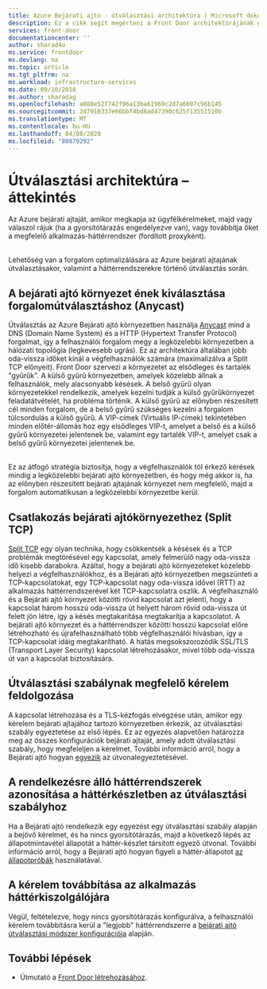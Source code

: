 ```yaml
---
title: Azure Bejárati ajtó - útválasztási architektúra | Microsoft dokumentumok
description: Ez a cikk segít megérteni a Front Door architektúrájának globális nézetaspektusát.
services: front-door
documentationcenter: ''
author: sharad4u
ms.service: frontdoor
ms.devlang: na
ms.topic: article
ms.tgt_pltfrm: na
ms.workload: infrastructure-services
ms.date: 09/10/2018
ms.author: sharadag
ms.openlocfilehash: a088e52f742f96a13ba61969c2d7a6697c96b145
ms.sourcegitcommit: 2d7910337e66bbf4bd8ad47390c625f13551510b
ms.translationtype: MT
ms.contentlocale: hu-HU
ms.lasthandoff: 04/08/2020
ms.locfileid: "80879292"
---
```

# <a name="routing-architecture-overview"></a>Útválasztási architektúra – áttekintés

Az Azure bejárati ajtaját, amikor megkapja az ügyfélkérelmeket, majd vagy válaszol rájuk (ha a gyorsítótárazás engedélyezve van), vagy továbbítja őket a megfelelő alkalmazás-háttérrendszer (fordított proxyként).

</br>Lehetőség van a forgalom optimalizálására az Azure bejárati ajtajának útválasztásakor, valamint a háttérrendszerekre történő útválasztás során.

## <a name="selecting-the-front-door-environment-for-traffic-routing-anycast"></a><a name = "anycast"></a>A bejárati ajtó környezet ének kiválasztása forgalomútválasztáshoz (Anycast)

Útválasztás az Azure Bejárati ajtó környezetben használja [Anycast](https://en.wikipedia.org/wiki/Anycast) mind a DNS (Domain Name System) és a HTTP (Hypertext Transfer Protocol) forgalmat, így a felhasználói forgalom megy a legközelebbi környezetben a hálózati topológia (legkevesebb ugrás). Ez az architektúra általában jobb oda-vissza időket kínál a végfelhasználók számára (maximalizálva a Split TCP előnyeit). Front Door szervezi a környezetet az elsődleges és tartalék "gyűrűk".  A külső gyűrű környezetben, amelyek közelebb állnak a felhasználók, mely alacsonyabb késések.  A belső gyűrű olyan környezetekkel rendelkezik, amelyek kezelni tudják a külső gyűrűkörnyezet feladatátvételét, ha probléma történik. A külső gyűrű az előnyben részesített cél minden forgalom, de a belső gyűrű szükséges kezelni a forgalom túlcsordulás a külső gyűrű. A VIP-címek (Virtuális IP-címek) tekintetében minden előtér-állomás hoz egy elsődleges VIP-t, amelyet a belső és a külső gyűrű környezetei jelentenek be, valamint egy tartalék VIP-t, amelyet csak a belső gyűrű környezetei jelentenek be. 

</br>Ez az átfogó stratégia biztosítja, hogy a végfelhasználók tól érkező kérések mindig a legközelebbi bejárati ajtó környezetben, és hogy még akkor is, ha az előnyben részesített bejárati ajtajának környezet nem megfelelő, majd a forgalom automatikusan a legközelebbi környezetbe kerül.

## <a name="connecting-to-front-door-environment-split-tcp"></a><a name = "splittcp"></a>Csatlakozás bejárati ajtókörnyezethez (Split TCP)

[Split TCP](https://en.wikipedia.org/wiki/Performance-enhancing_proxy) egy olyan technika, hogy csökkentsék a késések és a TCP problémák megtörésével egy kapcsolat, amely felmerülő nagy oda-vissza idő kisebb darabokra.  Azáltal, hogy a bejárati ajtó környezeteket közelebb helyezi a végfelhasználókhoz, és a Bejárati ajtó környezetben megszünteti a TCP-kapcsolatokat, egy TCP-kapcsolat nagy oda-vissza idővel (RTT) az alkalmazás háttérrendszerével két TCP-kapcsolatra oszlik. A végfelhasználó és a Bejárati ajtó környezet közötti rövid kapcsolat azt jelenti, hogy a kapcsolat három hosszú oda-vissza út helyett három rövid oda-vissza út felett jön létre, így a késés megtakarítása megtakarítja a kapcsolatot.  A bejárati ajtó környezet és a háttérrendszer közötti hosszú kapcsolat előre létrehozható és újrafelhasználható több végfelhasználói hívásban, így a TCP-kapcsolat idáig megtakarítható.  A hatás megsokszorozódik SSL/TLS (Transport Layer Security) kapcsolat létrehozásakor, mivel több oda-vissza út van a kapcsolat biztosítására.

## <a name="processing-request-to-match-a-routing-rule"></a>Útválasztási szabálynak megfelelő kérelem feldolgozása
A kapcsolat létrehozása és a TLS-kézfogás elvégzése után, amikor egy kérelem bejárati ajtajához tartozó környezetben érkezik, az útválasztási szabály egyeztetése az első lépés. Ez az egyezés alapvetően határozza meg az összes konfigurációk bejárati ajtaját, amely adott útválasztási szabály, hogy megfeleljen a kérelmet. További információ arról, hogy a Bejárati ajtó hogyan [egyezik](front-door-route-matching.md) az útvonalegyeztetésével.

## <a name="identifying-available-backends-in-the-backend-pool-for-the-routing-rule"></a>A rendelkezésre álló háttérrendszerek azonosítása a háttérkészletben az útválasztási szabályhoz
Ha a Bejárati ajtó rendelkezik egy egyezést egy útválasztási szabály alapján a bejövő kérelmet, és ha nincs gyorsítótárazás, majd a következő lépés az állapotmintavétel állapotát a háttér-készlet társított egyező útvonal. További információ arról, hogy a Bejárati ajtó hogyan figyeli a háttér-állapotot [az állapotpróbák](front-door-health-probes.md) használatával.

## <a name="forwarding-the-request-to-your-application-backend"></a>A kérelem továbbítása az alkalmazás háttérkiszolgálójára
Végül, feltételezve, hogy nincs gyorsítótárazás konfigurálva, a felhasználói kérelem továbbításra kerül a "legjobb" háttérrendszerre a [bejárati ajtó útválasztási módszer konfigurációja](front-door-routing-methods.md) alapján.

## <a name="next-steps"></a>További lépések

- Útmutató a [Front Door létrehozásához](quickstart-create-front-door.md).
